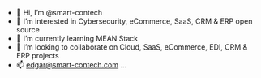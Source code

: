 - 👋 Hi, I’m @smart-contech
- 👀 I’m interested in Cybersecurity, eCommerce, SaaS, CRM & ERP open source
- 🌱 I’m currently learning MEAN Stack
- 💞️ I’m looking to collaborate on Cloud, SaaS, eCommerce, EDI, CRM & ERP projects
- 📫 edgar@smart-contech.com ...

<!---
smart-contech/smart-contech is a ✨ special ✨ repository because its `README.md` (this file) appears on your GitHub profile.
You can click the Preview link to take a look at your changes.
--->
